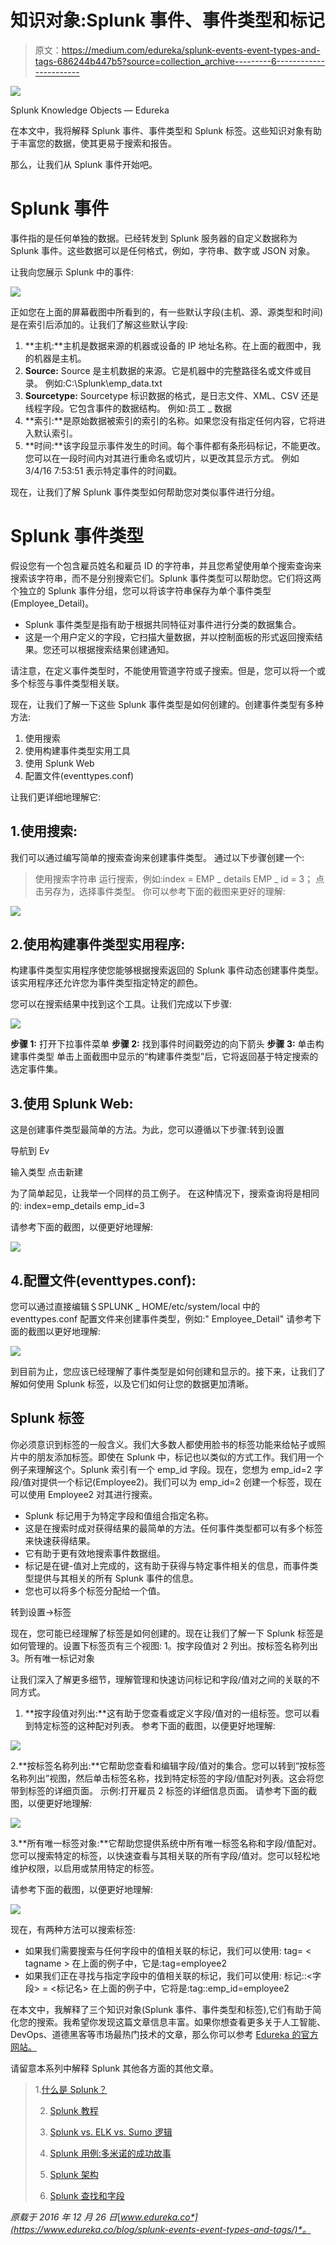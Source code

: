 # 知识对象:Splunk 事件、事件类型和标记

> 原文：<https://medium.com/edureka/splunk-events-event-types-and-tags-686244b447b5?source=collection_archive---------6----------------------->

![](img/ae34a2c9a1e51e64dd6243b0bfcce3ce.png)

Splunk Knowledge Objects — Edureka

在本文中，我将解释 Splunk 事件、事件类型和 Splunk 标签。这些知识对象有助于丰富您的数据，使其更易于搜索和报告。

那么，让我们从 Splunk 事件开始吧。

# Splunk 事件

事件指的是任何单独的数据。已经转发到 Splunk 服务器的自定义数据称为 Splunk 事件。这些数据可以是任何格式，例如，字符串、数字或 JSON 对象。

让我向您展示 Splunk 中的事件:

![](img/c55ab5759cbaed767a577194eacd2fb0.png)

正如您在上面的屏幕截图中所看到的，有一些默认字段(主机、源、源类型和时间)是在索引后添加的。让我们了解这些默认字段:

1.  **主机:**主机是数据来源的机器或设备的 IP 地址名称。在上面的截图中，我的机器是主机。
2.  **Source:** Source 是主机数据的来源。它是机器中的完整路径名或文件或目录。
    例如:C:\Splunk\emp_data.txt
3.  **Sourcetype:** Sourcetype 标识数据的格式，是日志文件、XML、CSV 还是线程字段。它包含事件的数据结构。
    例如:员工 _ 数据
4.  **索引:**是原始数据被索引的索引的名称。如果您没有指定任何内容，它将进入默认索引。
5.  **时间:**该字段显示事件发生的时间。每个事件都有条形码标记，不能更改。您可以在一段时间内对其进行重命名或切片，以更改其显示方式。
    例如 3/4/16 7:53:51 表示特定事件的时间戳。

现在，让我们了解 Splunk 事件类型如何帮助您对类似事件进行分组。

# Splunk 事件类型

假设您有一个包含雇员姓名和雇员 ID 的字符串，并且您希望使用单个搜索查询来搜索该字符串，而不是分别搜索它们。Splunk 事件类型可以帮助您。它们将这两个独立的 Splunk 事件分组，您可以将该字符串保存为单个事件类型(Employee_Detail)。

*   Splunk 事件类型是指有助于根据共同特征对事件进行分类的数据集合。
*   这是一个用户定义的字段，它扫描大量数据，并以控制面板的形式返回搜索结果。您还可以根据搜索结果创建通知。

请注意，在定义事件类型时，不能使用管道字符或子搜索。但是，您可以将一个或多个标签与事件类型相关联。

现在，让我们了解一下这些 Splunk 事件类型是如何创建的。创建事件类型有多种方法:

1.  使用搜索
2.  使用构建事件类型实用工具
3.  使用 Splunk Web
4.  配置文件(eventtypes.conf)

让我们更详细地理解它:

## 1.**使用搜索:**

我们可以通过编写简单的搜索查询来创建事件类型。
通过以下步骤创建一个:
>使用搜索字符串
运行搜索，例如:index = EMP _ details EMP _ id = 3；
>点击另存为，选择事件类型。
你可以参考下面的截图来更好的理解:

![](img/3a9375b46fbdead542123830e7dd8be5.png)

## 2.**使用构建事件类型实用程序:**

构建事件类型实用程序使您能够根据搜索返回的 Splunk 事件动态创建事件类型。该实用程序还允许您为事件类型指定特定的颜色。

您可以在搜索结果中找到这个工具。让我们完成以下步骤:

![](img/c146c2292de9529eaad0b803492452b4.png)

**步骤 1:** 打开下拉事件菜单
**步骤 2:** 找到事件时间戳旁边的向下箭头
**步骤 3:** 单击构建事件类型
单击上面截图中显示的“构建事件类型”后，它将返回基于特定搜索的选定事件集。

## 3.**使用 Splunk Web:**

这是创建事件类型最简单的方法。为此，您可以遵循以下步骤:转到设置

导航到 Ev

输入类型
点击新建

为了简单起见，让我举一个同样的员工例子。
在这种情况下，搜索查询将是相同的:
index=emp_details emp_id=3

请参考下面的截图，以便更好地理解:

![](img/ef1c86514889bca0f0cc5822a48f668e.png)

## 4.**配置文件(eventtypes.conf):**

您可以通过直接编辑＄SPLUNK _ HOME/etc/system/local
中的 eventtypes.conf 配置文件来创建事件类型，例如:" Employee_Detail"
请参考下面的截图以更好地理解:

![](img/f056b31981ed3ca55f7535d6250991b7.png)

到目前为止，您应该已经理解了事件类型是如何创建和显示的。接下来，让我们了解如何使用 Splunk 标签，以及它们如何让您的数据更加清晰。

## **Splunk 标签**

你必须意识到标签的一般含义。我们大多数人都使用脸书的标签功能来给帖子或照片中的朋友添加标签。即使在 Splunk 中，标记也以类似的方式工作。我们用一个例子来理解这个。Splunk 索引有一个 emp_id 字段。现在，您想为 emp_id=2 字段/值对提供一个标记(Employee2)。我们可以为 emp_id=2 创建一个标签，现在可以使用 Employee2 对其进行搜索。

*   Splunk 标记用于为特定字段和值组合指定名称。
*   这是在搜索时成对获得结果的最简单的方法。任何事件类型都可以有多个标签来快速获得结果。
*   它有助于更有效地搜索事件数据组。
*   标记是在键-值对上完成的，这有助于获得与特定事件相关的信息，而事件类型提供与其相关的所有 Splunk 事件的信息。
*   您也可以将多个标签分配给一个值。

转到设置->标签

现在，您可能已经理解了标签是如何创建的。现在让我们了解一下 Splunk 标签是如何管理的。设置下标签页有三个视图:
1。按字段值对
2 列出。按标签名称列出
3。所有唯一标记对象

让我们深入了解更多细节，理解管理和快速访问标记和字段/值对之间的关联的不同方式。

1.  **按字段值对列出:**这有助于您查看或定义字段/值对的一组标签。您可以看到特定标签的这种配对列表。
    参考下面的截图，以便更好地理解:

![](img/30e627464fc1865ff74cca056793391b.png)

2.**按标签名称列出:**它帮助您查看和编辑字段/值对的集合。您可以转到“按标签名称列出”视图，然后单击标签名称，找到特定标签的字段/值配对列表。这会将您带到标签的详细页面。
示例:打开雇员 2 标签的详细信息页面。
请参考下面的截图，以便更好地理解:

![](img/737cde98ea44c61e47a5dd467363b4d5.png)

3.**所有唯一标签对象:**它帮助您提供系统中所有唯一标签名称和字段/值配对。您可以搜索特定的标签，以快速查看与其相关联的所有字段/值对。您可以轻松地维护权限，以启用或禁用特定的标签。

请参考下面的截图，以便更好地理解:

![](img/485c436fbac977b8b44401379643a4bc.png)

现在，有两种方法可以搜索标签:

*   如果我们需要搜索与任何字段中的值相关联的标记，我们可以使用:
    tag= < tagname >
    在上面的例子中，它是:tag=employee2
*   如果我们正在寻找与指定字段中的值相关联的标记，我们可以使用:
    标记::<字段> = <标记名>
    在上面的例子中，它将是:tag::emp_id=employee2

在本文中，我解释了三个知识对象(Splunk 事件、事件类型和标签),它们有助于简化您的搜索。我希望你发现这篇文章信息丰富。如果你想查看更多关于人工智能、DevOps、道德黑客等市场最热门技术的文章，那么你可以参考 [Edureka 的官方网站。](https://www.edureka.co/blog/?utm_source=medium&utm_medium=content-link&utm_campaign=splunk-events-event-types-and-tags)

请留意本系列中解释 Splunk 其他各方面的其他文章。

> 1.[什么是 Splunk？](/edureka/what-is-splunk-26b3cccab039)
> 
> 2. [Splunk 教程](/edureka/splunk-tutorial-3e1b5a22e6fe)
> 
> 3. [Splunk vs. ELK vs. Sumo 逻辑](/edureka/splunk-vs-elk-vs-sumologic-58138f6cb7f)
> 
> 4. [Splunk 用例:多米诺的成功故事](/edureka/splunk-use-case-da8ac0340f13)
> 
> 5. [Splunk 架构](/edureka/splunk-architecture-c9910b34c745)
> 
> 6. [Splunk 查找和字段](/edureka/splunk-lookup-and-fields-6751930ce7b3)

*原载于 2016 年 12 月 26 日*[*www.edureka.co*](https://www.edureka.co/blog/splunk-events-event-types-and-tags/)*。*
